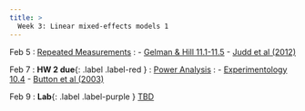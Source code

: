 ```yaml
---
title: >
  Week 3: Linear mixed-effects models 1
---
```


Feb 5
: [Repeated Measurements](https://socialinteractionlab.github.io/psych710-notes/linear-mixed-effects-models-1.html)
  : - [Gelman & Hill 11.1-11.5](https://socialinteractionlab.github.io/psych710//assets/readings/gelmanhill_chapter11.pdf)
    - [Judd et al (2012)](https://web.archive.org/web/20170809144756id_/http://webcom.upmf-grenoble.fr/LIP/Perso/DMuller/M2R/R_et_Mixed/documents/Journal%20of%20Personality%20and%20Social%20Psychology%202012%20Judd.pdf)

Feb 7
: **HW 2 due**{: .label .label-red }
: [Power Analysis](https://socialinteractionlab.github.io/psych710-notes/power.html)
  : - [Experimentology 10.4](https://experimentology.io/010-sampling.html#sample-size-planning)
    - [Button et al (2003)](https://www.ed.ac.uk/sites/default/files/atoms/files/nrn3475.pdf)

Feb 9
: **Lab**{: .label .label-purple } [TBD](#)
